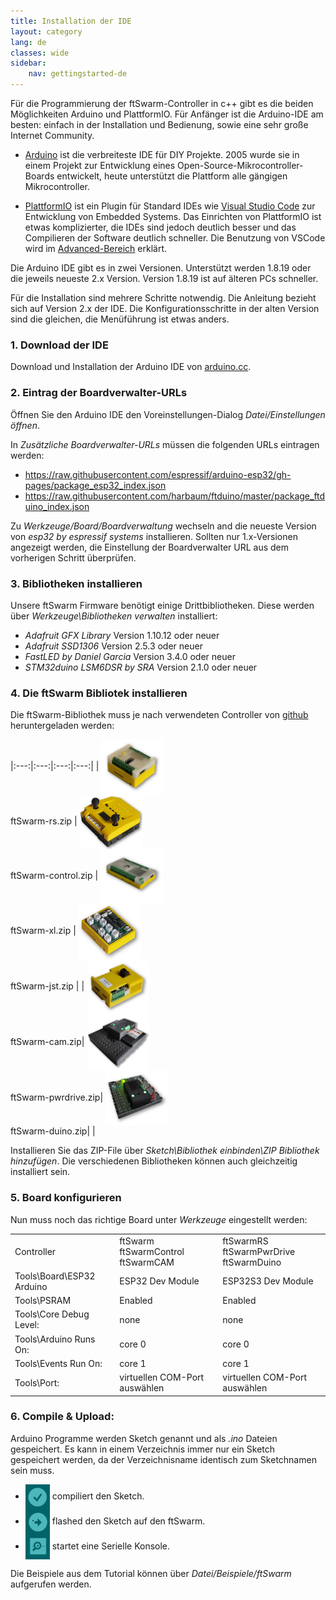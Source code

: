 ```yaml
---
title: Installation der IDE 
layout: category
lang: de
classes: wide
sidebar:
    nav: gettingstarted-de
---
```


Für die Programmierung der ftSwarm-Controller in c++ gibt es die beiden Möglichkeiten Arduino und PlattformIO. Für Anfänger ist die Arduino-IDE am besten: einfach in der Installation und Bedienung, sowie eine sehr große Internet Community.

- [Arduino](https://www.arduino.cc/)
   ist die verbreiteste IDE für DIY Projekte. 2005 wurde sie in einem Projekt zur Entwicklung eines Open-Source-Mikrocontroller-Boards entwickelt, heute unterstützt die Plattform alle gängigen Mikrocontroller. 

- [PlattformIO](https://platformio.org)
   ist ein Plugin für Standard IDEs wie [Visual Studio Code](https://code.visualstudio.com/) zur Entwicklung von Embedded Systems. Das Einrichten von PlattformIO ist etwas komplizierter, die IDEs sind jedoch deutlich besser und das Compilieren der Software deutlich schneller. Die Benutzung von VSCode wird im [Advanced-Bereich](/de/gettingstarted/plattformIO) erklärt.

Die Arduino IDE gibt es in zwei Versionen. Unterstützt werden 1.8.19 oder die jeweils neueste 2.x Version. Version 1.8.19 ist auf älteren PCs schneller.

Für die Installation sind mehrere Schritte notwendig. Die Anleitung bezieht sich auf Version 2.x der IDE. Die Konfigurationsschritte in der alten Version sind die gleichen, die Menüführung ist etwas anders.

### 1. Download der IDE

Download und Installation der Arduino IDE von [arduino.cc](https://www.arduino.cc/en/software).

### 2. Eintrag der Boardverwalter-URLs

Öffnen Sie den Arduino IDE den Voreinstellungen-Dialog *Datei/Einstellungen öffnen*.

In *Zusätzliche Boardverwalter-URLs* müssen die folgenden URLs eintragen werden:
   - https://raw.githubusercontent.com/espressif/arduino-esp32/gh-pages/package_esp32_index.json
   - https://raw.githubusercontent.com/harbaum/ftduino/master/package_ftduino_index.json

Zu *Werkzeuge/Board/Boardverwaltung* wechseln and die neueste Version von *esp32 by espressif systems* installieren. Sollten nur 1.x-Versionen angezeigt werden, die Einstellung der Boardverwalter URL aus dem vorherigen Schritt überprüfen.

### 3. Bibliotheken installieren

Unsere ftSwarm Firmware benötigt einige Drittbibliotheken. Diese werden über *Werkzeuge\Bibliotheken verwalten* installiert:

- *Adafruit GFX Library* Version 1.10.12 oder neuer
- *Adafruit SSD1306* Version 2.5.3 oder neuer
- *FastLED by Daniel Garcia* Version 3.4.0 oder neuer
- *STM32duino LSM6DSR by SRA* Version 2.1.0 oder neuer

### 4. Die ftSwarm Bibliotek installieren

Die ftSwarm-Bibliothek muss je nach verwendeten Controller von <a href="https://github.com/elektrofuzzis/ftSwarm/releases">github</a> heruntergeladen werden:

|:---:|:---:|:---:|:---:|
| <img alt="ftSwarmRS" src="/assets/img/ftSwarmRS.png" width="100"><br>ftSwarm-rs.zip | <img alt="ftSwarmControl" src="/assets/img/ftSwarmControl.png" width="100"><br>ftSwarm-control.zip | <img alt="ftSwarmXL" src="/assets/img/ftSwarmXL.png" width="100"><br>ftSwarm-xl.zip | <img alt="ftSwarmJST" src="/assets/img/ftSwarm.png" width="100"><br>ftSwarm-jst.zip | 
| <img alt="ftSwarmCAM" src="/assets/img/ftSwarmCAM.png" width="100"><br>ftSwarm-cam.zip| <img alt="ftSwarmPwrDrive" src="/assets/img/ftSwarmPwrDrive.png" width="100"><br>ftSwarm-pwrdrive.zip| <img alt="ftSwarmDuino" src="/assets/img/ftSwarmDuino.png" width="100"><br>ftSwarm-duino.zip| |

Installieren Sie das ZIP-File über *Sketch\Bibliothek einbinden\ZIP Bibliothek hinzufügen*. Die verschiedenen Bibliotheken können auch gleichzeitig installiert sein.

### 5. Board konfigurieren

Nun muss noch das richtige Board unter *Werkzeuge* eingestellt werden:

<table>
   <tr>
      <td>Controller</td>
      <td>ftSwarm<br>ftSwarmControl<br>ftSwarmCAM</td>
      <td>ftSwarmRS<br>ftSwarmPwrDrive<br>ftSwarmDuino</td>
   </tr>
   <tr>
      <td>Tools\Board\ESP32 Arduino</td>
      <td>ESP32 Dev Module</td>
      <td>ESP32S3 Dev Module</td>
   </tr>
   <tr>
      <td>Tools\PSRAM</td>
      <td>Enabled</td><td>Enabled</td>
   </tr>
   <tr>
      <td>Tools\Core Debug Level:</td>
      <td>none</td>
      <td>none</td>
   </tr>
   <tr>
      <td>Tools\Arduino Runs On:</td>
      <td>core 0</td>
      <td>core 0</td>
   </tr>
   <tr>
      <td>Tools\Events Run On:</td>
      <td>core 1</td>
      <td>core 1</td>
   </tr>
   <tr>
      <td>Tools\Port:</td>
      <td>virtuellen COM-Port auswählen</td>
      <td>virtuellen COM-Port auswählen</td>
   </tr>
</table>
 
### 6. Compile & Upload:

Arduino Programme werden Sketch genannt und als *.ino* Dateien gespeichert. Es kann in einem Verzeichnis immer nur ein Sketch gespeichert werden, da der Verzeichnisname identisch zum Sketchnamen sein muss.

<style>
img { vertical-align: middle;important! }
</style>

- ![build](/assets/img/arduino_compile.png) compiliert den Sketch.
- ![upload](/assets/img/arduino_upload.png) flashed den Sketch auf den ftSwarm.
- ![serial](/assets/img/arduino_serial.png) startet eine Serielle Konsole.

Die Beispiele aus dem Tutorial können über *Datei/Beispiele/ftSwarm* aufgerufen werden.
